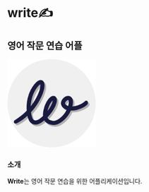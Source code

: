 # write✍️

## 영어 작문 연습 어플
<img src="./doc/logo/icon_circle.png" alt="로고" style="width: 200px; height: auto;">

### 소개
**Write**는 영어 작문 연습을 위한 어플리케이션입니다.
